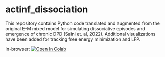 # actinf_dissociation
This repository contains Python code translated and augmented from the original E-M mixed model for simulating dissociative episodes and emergence of chronic DPD (Saini et. al, 2022). Additional visualizations have been added for tracking free energy minimization and LFP.

In-browser:
[![Open In Colab](https://colab.research.google.com/assets/colab-badge.svg)](https://colab.research.google.com/drive/1i65WXJwP-2VrCjfwC-1fzEyPzSiYYq5q?usp=sharing)
